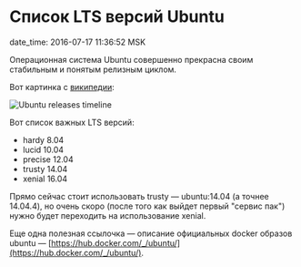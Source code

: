 # Список LTS версий Ubuntu

date_time: 2016-07-17 11:36:52 MSK

Операционная система Ubuntu совершенно прекрасна своим стабильным и понятым
релизным циклом.

Вот картинка с [википедии](https://en.wikipedia.org/wiki/List_of_Ubuntu_releases#Version_timeline):

![Ubuntu releases timeline](https://upload.bessarabov.ru/bessarabov/3cLvstAIM-qTElqPZ86lnCKseT8.png)

Вот список важных LTS версий:

 * hardy 8.04
 * lucid 10.04
 * precise 12.04
 * trusty 14.04
 * xenial 16.04

Прямо сейчас стоит использовать trusty — ubuntu:14.04 (а точнее 14.04.4), но
очень скоро (после того как выйдет первый "сервис пак") нужно будет переходить
на использование xenial.

Еще одна полезная ссылочка — описание официальных docker образов ubuntu —
[https://hub.docker.com/_/ubuntu/](https://hub.docker.com/_/ubuntu/).
